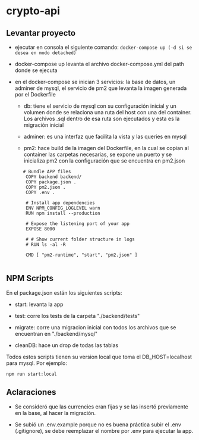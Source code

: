 # crypto-api

## Levantar proyecto

- ejecutar en consola el siguiente comando:
```docker-compose up (-d si se desea en modo detached)```

- docker-compose up levanta el archivo docker-compose.yml del path donde se ejecuta

- en el docker-compose se inician 3 servicios: la base de datos, un adminer de mysql, el servicio de pm2 que levanta la imagen generada por el Dockerfile

  - db: tiene el servicio de mysql con su configuración inicial y un volumen donde se relaciona una ruta del host con una del container. Los archivos .sql dentro de esa ruta son ejecutados y esta es la migración inicial
  
  - adminer: es una interfaz que facilita la vista y las queries en mysql
  
  - pm2: hace build de la imagen del Dockerfile, en la cual se copian al container las carpetas necesarias, se expone un puerto y se inicializa pm2 con la configuración que se encuentra en pm2.json
  
  ```FROM keymetrics/pm2:latest-alpine
     # Bundle APP files
      COPY backend backend/
      COPY package.json .
      COPY pm2.json .
      COPY .env .

      # Install app dependencies
      ENV NPM_CONFIG_LOGLEVEL warn
      RUN npm install --production

      # Expose the listening port of your app
      EXPOSE 8000

      # # Show current folder structure in logs
      # RUN ls -al -R

      CMD [ "pm2-runtime", "start", "pm2.json" ]
      
## NPM Scripts

En el package.json están los siguientes scripts:

- start: levanta la app

- test: corre los tests de la carpeta "./backend/tests"

- migrate: corre una migracion inicial con todos los archivos que se encuentran en "./backend/mysql"

- cleanDB: hace un drop de todas las tablas

Todos estos scripts tienen su version local que toma el DB_HOST=localhost para mysql. Por ejemplo:

```npm run start:local ```

## Aclaraciones

- Se consideró que las currencies eran fijas y se las insertó previamente en la base, al hacer la migración.

- Se subió un .env.example porque no es buena práctica subir el .env (.gitignore), se debe reemplazar el nombre por .env para ejecutar la app.
